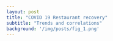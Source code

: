 ```yaml
---
layout: post
title: "COVID 19 Restaurant recovery"
subtitle: "Trends and correlations"
background: '/img/posts/fig_1.png'
---
```

